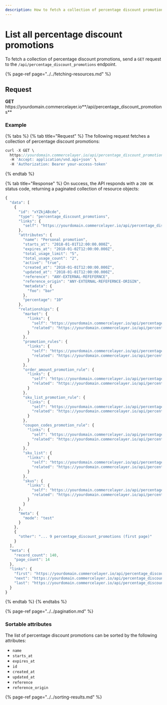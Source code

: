 ```yaml
---
description: How to fetch a collection of percentage discount promotions via API
---
```


# List all percentage discount promotions

To fetch a collection of percentage discount promotions, send a `GET` request to the `/api/percentage_discount_promotions` endpoint.

{% page-ref page="../../fetching-resources.md" %}

## Request

**GET** https://<i></i>yourdomain.commercelayer.io**/api/percentage_discount_promotions**

### **Example**

{% tabs %}
{% tab title="Request" %}
The following request fetches a collection of percentage discount promotions:

```javascript
curl -X GET \
  https://yourdomain.commercelayer.io/api/percentage_discount_promotions/ \
  -H 'Accept: application/vnd.api+json' \
  -H 'Authorization: Bearer your-access-token'
```
{% endtab %}

{% tab title="Response" %}
On success, the API responds with a `200 OK` status code, returning a paginated collection of resource objects:

```javascript
{
  "data": [
    {
      "id": "xYZkjABcde",
      "type": "percentage_discount_promotions",
      "links": {
        "self": "https://yourdomain.commercelayer.io/api/percentage_discount_promotions/xYZkjABcde"
      },
      "attributes": {
        "name": "Personal promotion",
        "starts_at": "2018-01-01T12:00:00.000Z",
        "expires_at": "2018-01-02T12:00:00.000Z",
        "total_usage_limit": "5",
        "total_usage_count": "2",
        "active": "true",
        "created_at": "2018-01-01T12:00:00.000Z",
        "updated_at": "2018-01-01T12:00:00.000Z",
        "reference": "ANY-EXTERNAL-REFEFERNCE",
        "reference_origin": "ANY-EXTERNAL-REFEFERNCE-ORIGIN",
        "metadata": {
          "foo": "bar"
        },
        "percentage": "10"
      },
      "relationships": {
        "market": {
          "links": {
            "self": "https://yourdomain.commercelayer.io/api/percentage_discount_promotions/xYZkjABcde/relationships/market",
            "related": "https://yourdomain.commercelayer.io/api/percentage_discount_promotions/xYZkjABcde/market"
          }
        },
        "promotion_rules": {
          "links": {
            "self": "https://yourdomain.commercelayer.io/api/percentage_discount_promotions/xYZkjABcde/relationships/promotion_rules",
            "related": "https://yourdomain.commercelayer.io/api/percentage_discount_promotions/xYZkjABcde/promotion_rules"
          }
        },
        "order_amount_promotion_rule": {
          "links": {
            "self": "https://yourdomain.commercelayer.io/api/percentage_discount_promotions/xYZkjABcde/relationships/order_amount_promotion_rule",
            "related": "https://yourdomain.commercelayer.io/api/percentage_discount_promotions/xYZkjABcde/order_amount_promotion_rule"
          }
        },
        "sku_list_promotion_rule": {
          "links": {
            "self": "https://yourdomain.commercelayer.io/api/percentage_discount_promotions/xYZkjABcde/relationships/sku_list_promotion_rule",
            "related": "https://yourdomain.commercelayer.io/api/percentage_discount_promotions/xYZkjABcde/sku_list_promotion_rule"
          }
        },
        "coupon_codes_promotion_rule": {
          "links": {
            "self": "https://yourdomain.commercelayer.io/api/percentage_discount_promotions/xYZkjABcde/relationships/coupon_codes_promotion_rule",
            "related": "https://yourdomain.commercelayer.io/api/percentage_discount_promotions/xYZkjABcde/coupon_codes_promotion_rule"
          }
        },
        "sku_list": {
          "links": {
            "self": "https://yourdomain.commercelayer.io/api/percentage_discount_promotions/xYZkjABcde/relationships/sku_list",
            "related": "https://yourdomain.commercelayer.io/api/percentage_discount_promotions/xYZkjABcde/sku_list"
          }
        },
        "skus": {
          "links": {
            "self": "https://yourdomain.commercelayer.io/api/percentage_discount_promotions/xYZkjABcde/relationships/skus",
            "related": "https://yourdomain.commercelayer.io/api/percentage_discount_promotions/xYZkjABcde/skus"
          }
        }
      },
      "meta": {
        "mode": "test"
      }
    },
    {
      "other": "... 9 percentage_discount_promotions (first page)"
    }
  ],
  "meta": {
    "record_count": 140,
    "page_count": 14
  },
  "links": {
    "first": "https://yourdomain.commercelayer.io/api/percentage_discount_promotions?page[number]=1&page[size]=10",
    "next": "https://yourdomain.commercelayer.io/api/percentage_discount_promotions?page[number]=2&page[size]=10",
    "last": "https://yourdomain.commercelayer.io/api/percentage_discount_promotions?page[number]=14&page[size]=10"
  }
}
```
{% endtab %}
{% endtabs %}

{% page-ref page="../../pagination.md" %}

### Sortable attributes

The list of percentage discount promotions can be sorted by the following attributes:

* `name`
* `starts_at`
* `expires_at`
* `id`
* `created_at`
* `updated_at`
* `reference`
* `reference_origin`

{% page-ref page="../../sorting-results.md" %}

